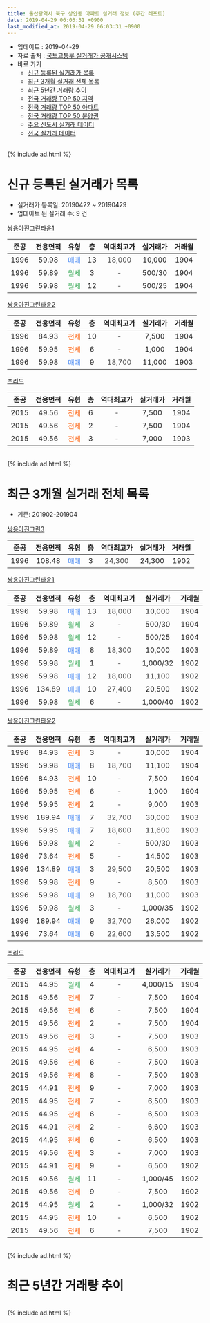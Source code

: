 ```yaml
---
title: 울산광역시 북구 상안동 아파트 실거래 정보 (주간 레포트)
date: 2019-04-29 06:03:31 +0900
last_modified_at: 2019-04-29 06:03:31 +0900
---
```


* 업데이트 : 2019-04-29
* 자료 출처 : [국토교통부 실거래가 공개시스템](http://rt.molit.go.kr)
* 바로 가기
    * [신규 등록된 실거래가 목록](#신규-등록된-실거래가-목록)
    * [최근 3개월 실거래 전체 목록](#최근-3개월-실거래-전체-목록)
    * [최근 5년간 거래량 추이](#최근-5년간-거래량-추이)
    * [전국 거래량 TOP 50 지역](https://inasie.github.io/apt-trade-info/최근-3개월-전국에서-가장-거래가-많이-발생한-지역)
    * [전국 거래량 TOP 50 아파트](https://inasie.github.io/apt-trade-info/최근-3개월-전국에서-가장-거래가-많이-발생한-아파트)
    * [전국 거래량 TOP 50 분양권](https://inasie.github.io/apt-trade-info/최근-3개월-전국에서-가장-거래가-많이-발생한-분양권)
    * [주요 신도시 실거래 데이터](https://inasie.github.io/apt-trade-info/주요-신도시)
    * [전국 실거래 데이터](https://inasie.github.io/apt-trade-info/전국)
<br>
{% include ad.html %}
<br>

# 신규 등록된 실거래가 목록
* 실거래가 등록일: 20190422 ~ 20190429
* 업데이트 된 실거래 수: 9 건


[쌍용아진그린타운1](https://search.naver.com/search.naver?query=%EC%9A%B8%EC%82%B0%EA%B4%91%EC%97%AD%EC%8B%9C+%EB%B6%81%EA%B5%AC+%EC%83%81%EC%95%88%EB%8F%99+%EC%8C%8D%EC%9A%A9%EC%95%84%EC%A7%84%EA%B7%B8%EB%A6%B0%ED%83%80%EC%9A%B41)

|준공|전용면적|유형|층|역대최고가|실거래가|거래월|
|:---:|:---:|:---:|:---:|:---:|:---:|:---:|
|1996|59.98|<span style="color:#4285f3">매매</span>|13|<span style="color:#444444">18,000</span>|10,000|1904|
|1996|59.89|<span style="color:#34a853">월세</span>|3|<span style="color:#444444">-</span>|500/30|1904|
|1996|59.98|<span style="color:#34a853">월세</span>|12|<span style="color:#444444">-</span>|500/25|1904|

[쌍용아진그린타운2](https://search.naver.com/search.naver?query=%EC%9A%B8%EC%82%B0%EA%B4%91%EC%97%AD%EC%8B%9C+%EB%B6%81%EA%B5%AC+%EC%83%81%EC%95%88%EB%8F%99+%EC%8C%8D%EC%9A%A9%EC%95%84%EC%A7%84%EA%B7%B8%EB%A6%B0%ED%83%80%EC%9A%B42)

|준공|전용면적|유형|층|역대최고가|실거래가|거래월|
|:---:|:---:|:---:|:---:|:---:|:---:|:---:|
|1996|84.93|<span style="color:#ff5a00">전세</span>|10|<span style="color:#444444">-</span>|7,500|1904|
|1996|59.95|<span style="color:#ff5a00">전세</span>|6|<span style="color:#444444">-</span>|1,000|1904|
|1996|59.98|<span style="color:#4285f3">매매</span>|9|<span style="color:#444444">18,700</span>|11,000|1903|

[프리드](https://search.naver.com/search.naver?query=%EC%9A%B8%EC%82%B0%EA%B4%91%EC%97%AD%EC%8B%9C+%EB%B6%81%EA%B5%AC+%EC%83%81%EC%95%88%EB%8F%99+%ED%94%84%EB%A6%AC%EB%93%9C)

|준공|전용면적|유형|층|역대최고가|실거래가|거래월|
|:---:|:---:|:---:|:---:|:---:|:---:|:---:|
|2015|49.56|<span style="color:#ff5a00">전세</span>|6|<span style="color:#444444">-</span>|7,500|1904|
|2015|49.56|<span style="color:#ff5a00">전세</span>|2|<span style="color:#444444">-</span>|7,500|1904|
|2015|49.56|<span style="color:#ff5a00">전세</span>|3|<span style="color:#444444">-</span>|7,000|1903|


<br>
{% include ad.html %}
<br>

# 최근 3개월 실거래 전체 목록
* 기준: 201902-201904


[쌍용아진그린3](https://search.naver.com/search.naver?query=%EC%9A%B8%EC%82%B0%EA%B4%91%EC%97%AD%EC%8B%9C+%EB%B6%81%EA%B5%AC+%EC%83%81%EC%95%88%EB%8F%99+%EC%8C%8D%EC%9A%A9%EC%95%84%EC%A7%84%EA%B7%B8%EB%A6%B03)

|준공|전용면적|유형|층|역대최고가|실거래가|거래월|
|:---:|:---:|:---:|:---:|:---:|:---:|:---:|
|1996|108.48|<span style="color:#4285f3">매매</span>|3|<span style="color:#444444">24,300</span>|24,300|1902|

[쌍용아진그린타운1](https://search.naver.com/search.naver?query=%EC%9A%B8%EC%82%B0%EA%B4%91%EC%97%AD%EC%8B%9C+%EB%B6%81%EA%B5%AC+%EC%83%81%EC%95%88%EB%8F%99+%EC%8C%8D%EC%9A%A9%EC%95%84%EC%A7%84%EA%B7%B8%EB%A6%B0%ED%83%80%EC%9A%B41)

|준공|전용면적|유형|층|역대최고가|실거래가|거래월|
|:---:|:---:|:---:|:---:|:---:|:---:|:---:|
|1996|59.98|<span style="color:#4285f3">매매</span>|13|<span style="color:#444444">18,000</span>|10,000|1904|
|1996|59.89|<span style="color:#34a853">월세</span>|3|<span style="color:#444444">-</span>|500/30|1904|
|1996|59.98|<span style="color:#34a853">월세</span>|12|<span style="color:#444444">-</span>|500/25|1904|
|1996|59.89|<span style="color:#4285f3">매매</span>|8|<span style="color:#444444">18,300</span>|10,000|1903|
|1996|59.98|<span style="color:#34a853">월세</span>|1|<span style="color:#444444">-</span>|1,000/32|1902|
|1996|59.98|<span style="color:#4285f3">매매</span>|12|<span style="color:#444444">18,000</span>|11,100|1902|
|1996|134.89|<span style="color:#4285f3">매매</span>|10|<span style="color:#444444">27,400</span>|20,500|1902|
|1996|59.98|<span style="color:#34a853">월세</span>|6|<span style="color:#444444">-</span>|1,000/40|1902|

[쌍용아진그린타운2](https://search.naver.com/search.naver?query=%EC%9A%B8%EC%82%B0%EA%B4%91%EC%97%AD%EC%8B%9C+%EB%B6%81%EA%B5%AC+%EC%83%81%EC%95%88%EB%8F%99+%EC%8C%8D%EC%9A%A9%EC%95%84%EC%A7%84%EA%B7%B8%EB%A6%B0%ED%83%80%EC%9A%B42)

|준공|전용면적|유형|층|역대최고가|실거래가|거래월|
|:---:|:---:|:---:|:---:|:---:|:---:|:---:|
|1996|84.93|<span style="color:#ff5a00">전세</span>|3|<span style="color:#444444">-</span>|10,000|1904|
|1996|59.98|<span style="color:#4285f3">매매</span>|8|<span style="color:#444444">18,700</span>|11,100|1904|
|1996|84.93|<span style="color:#ff5a00">전세</span>|10|<span style="color:#444444">-</span>|7,500|1904|
|1996|59.95|<span style="color:#ff5a00">전세</span>|6|<span style="color:#444444">-</span>|1,000|1904|
|1996|59.95|<span style="color:#ff5a00">전세</span>|2|<span style="color:#444444">-</span>|9,000|1903|
|1996|189.94|<span style="color:#4285f3">매매</span>|7|<span style="color:#444444">32,700</span>|30,000|1903|
|1996|59.95|<span style="color:#4285f3">매매</span>|7|<span style="color:#444444">18,600</span>|11,600|1903|
|1996|59.98|<span style="color:#34a853">월세</span>|2|<span style="color:#444444">-</span>|500/30|1903|
|1996|73.64|<span style="color:#ff5a00">전세</span>|5|<span style="color:#444444">-</span>|14,500|1903|
|1996|134.89|<span style="color:#4285f3">매매</span>|3|<span style="color:#444444">29,500</span>|20,500|1903|
|1996|59.98|<span style="color:#ff5a00">전세</span>|9|<span style="color:#444444">-</span>|8,500|1903|
|1996|59.98|<span style="color:#4285f3">매매</span>|9|<span style="color:#444444">18,700</span>|11,000|1903|
|1996|59.98|<span style="color:#34a853">월세</span>|3|<span style="color:#444444">-</span>|1,000/35|1902|
|1996|189.94|<span style="color:#4285f3">매매</span>|9|<span style="color:#444444">32,700</span>|26,000|1902|
|1996|73.64|<span style="color:#4285f3">매매</span>|6|<span style="color:#444444">22,600</span>|13,500|1902|

[프리드](https://search.naver.com/search.naver?query=%EC%9A%B8%EC%82%B0%EA%B4%91%EC%97%AD%EC%8B%9C+%EB%B6%81%EA%B5%AC+%EC%83%81%EC%95%88%EB%8F%99+%ED%94%84%EB%A6%AC%EB%93%9C)

|준공|전용면적|유형|층|역대최고가|실거래가|거래월|
|:---:|:---:|:---:|:---:|:---:|:---:|:---:|
|2015|44.95|<span style="color:#34a853">월세</span>|4|<span style="color:#444444">-</span>|4,000/15|1904|
|2015|49.56|<span style="color:#ff5a00">전세</span>|7|<span style="color:#444444">-</span>|7,500|1904|
|2015|49.56|<span style="color:#ff5a00">전세</span>|6|<span style="color:#444444">-</span>|7,500|1904|
|2015|49.56|<span style="color:#ff5a00">전세</span>|2|<span style="color:#444444">-</span>|7,500|1904|
|2015|49.56|<span style="color:#ff5a00">전세</span>|3|<span style="color:#444444">-</span>|7,500|1903|
|2015|44.95|<span style="color:#ff5a00">전세</span>|4|<span style="color:#444444">-</span>|6,500|1903|
|2015|49.56|<span style="color:#ff5a00">전세</span>|6|<span style="color:#444444">-</span>|7,500|1903|
|2015|49.56|<span style="color:#ff5a00">전세</span>|8|<span style="color:#444444">-</span>|7,500|1903|
|2015|44.91|<span style="color:#ff5a00">전세</span>|9|<span style="color:#444444">-</span>|7,000|1903|
|2015|44.95|<span style="color:#ff5a00">전세</span>|7|<span style="color:#444444">-</span>|6,500|1903|
|2015|44.95|<span style="color:#ff5a00">전세</span>|6|<span style="color:#444444">-</span>|6,500|1903|
|2015|44.91|<span style="color:#ff5a00">전세</span>|2|<span style="color:#444444">-</span>|6,600|1903|
|2015|44.95|<span style="color:#ff5a00">전세</span>|6|<span style="color:#444444">-</span>|6,500|1903|
|2015|49.56|<span style="color:#ff5a00">전세</span>|3|<span style="color:#444444">-</span>|7,000|1903|
|2015|44.91|<span style="color:#ff5a00">전세</span>|9|<span style="color:#444444">-</span>|6,500|1902|
|2015|49.56|<span style="color:#34a853">월세</span>|11|<span style="color:#444444">-</span>|1,000/45|1902|
|2015|49.56|<span style="color:#ff5a00">전세</span>|9|<span style="color:#444444">-</span>|7,500|1902|
|2015|44.95|<span style="color:#34a853">월세</span>|2|<span style="color:#444444">-</span>|1,000/32|1902|
|2015|44.95|<span style="color:#ff5a00">전세</span>|10|<span style="color:#444444">-</span>|6,500|1902|
|2015|49.56|<span style="color:#ff5a00">전세</span>|6|<span style="color:#444444">-</span>|7,500|1902|


<br>
{% include ad.html %}
<br>

# 최근 5년간 거래량 추이


<div style="width:100%;">
    <canvas id="deal_progress" height="200"></canvas>
</div>

<script>
new Chart(document.getElementById("deal_progress"), {
    type: 'line',
    data: {
        labels: ['201404','201405','201406','201407','201408','201409','201410','201411','201412','201501','201502','201503','201504','201505','201506','201507','201508','201509','201510','201511','201512','201601','201602','201603','201604','201605','201606','201607','201608','201609','201610','201611','201612','201701','201702','201703','201704','201705','201706','201707','201708','201709','201710','201711','201712','201801','201802','201803','201804','201805','201806','201807','201808','201809','201810','201811','201812','201901','201902','201903','201904'],
        datasets: [{
            label: '매매',
            pointRadius: 1,
            data: [9, 9, 16, 10, 15, 17, 24, 16, 17, 19, 5, 15, 24, 11, 13, 16, 14, 16, 15, 15, 8, 2, 6, 12, 5, 16, 6, 5, 8, 5, 9, 5, 5, 6, 9, 7, 7, 11, 10, 9, 8, 9, 4, 5, 3, 5, 9, 12, 11, 9, 8, 7, 7, 7, 4, 4, 9, 6, 5, 5, 2],
            borderColor: "rgba(255, 201, 14, 1)",
            backgroundColor: "rgba(255, 201, 14, 0.5)",
            fill: false,
            lineTension: 0
        },{
            label: '전월세',
            pointRadius: 1,
            data: [2, 4, 1, 4, 6, 7, 5, 3, 6, 2, 1, 10, 6, 13, 40, 16, 13, 20, 11, 3, 6, 8, 3, 12, 6, 8, 5, 5, 6, 6, 6, 5, 7, 3, 6, 5, 4, 4, 2, 3, 3, 10, 2, 7, 6, 8, 6, 7, 8, 10, 8, 9, 9, 5, 9, 9, 2, 4, 9, 14, 9],
            borderColor: "rgba(0, 141, 185, 1)",
            backgroundColor: "rgba(0, 141, 185, 0.5)",
            fill: false,
            lineTension: 0
        }
        ]
    },
    options: {
        responsive: true,
        title: {
            display: false
        },
        tooltips: {
            mode: 'index',
            intersect: false
        },
        hover: {
            mode: 'nearest',
            intersect: true
        },
        scales: {
            xAxes: [{
                display: true,
                scaleLabel: {
                    display: true,
                    labelString: '년/월'
                }
            }],
            yAxes: [{
                display: true,
                ticks: {
                    suggestedMin: 0,
                },
                scaleLabel: {
                    display: true,
                    labelString: '실거래 수'
                }
            }]
        }
    }
});

</script>


<br>
{% include ad.html %}
<br>

